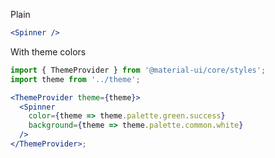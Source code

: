 Plain

```jsx
<Spinner />
```

With theme colors

```jsx
import { ThemeProvider } from '@material-ui/core/styles';
import theme from '../theme';

<ThemeProvider theme={theme}>
  <Spinner
    color={theme => theme.palette.green.success}
    background={theme => theme.palette.common.white}
  />
</ThemeProvider>;
```
